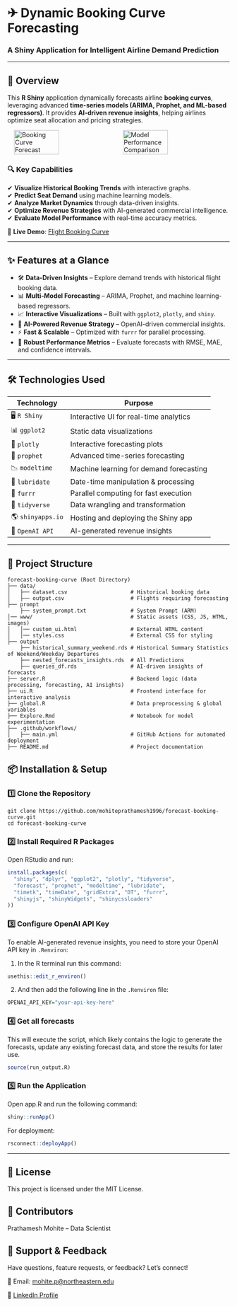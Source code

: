 # ✈ **Dynamic Booking Curve Forecasting**  
### **A Shiny Application for Intelligent Airline Demand Prediction**  

---

## **🚀 Overview**  
This **R Shiny** application dynamically forecasts airline **booking curves**, leveraging advanced **time-series models (ARIMA, Prophet, and ML-based regressors)**. It provides **AI-driven revenue insights**, helping airlines optimize seat allocation and pricing strategies.  

<div style="display: flex; justify-content: center; align-items: center; gap: 20px;"> <img src="https://your-image-link-1.png" alt="Booking Curve Forecast" width="45%"> <img src="https://your-image-link-2.png" alt="Model Performance Comparison" width="45%"> </div>

### **🔍 Key Capabilities**  
✔ **Visualize Historical Booking Trends** with interactive graphs.  
✔ **Predict Seat Demand** using machine learning models.  
✔ **Analyze Market Dynamics** through data-driven insights.  
✔ **Optimize Revenue Strategies** with AI-generated commercial intelligence.  
✔ **Evaluate Model Performance** with real-time accuracy metrics.  

🔗 **Live Demo**: [Flight Booking Curve](https://prathameshmohite.shinyapps.io/flight-booking-curve/)  

---

## **✨ Features at a Glance**  

- 🛠 **Data-Driven Insights** – Explore demand trends with historical flight booking data.  
- 📊 **Multi-Model Forecasting** – ARIMA, Prophet, and machine learning-based regressors.  
- 📈 **Interactive Visualizations** – Built with `ggplot2`, `plotly`, and `shiny`.  
- 🤖 **AI-Powered Revenue Strategy** – OpenAI-driven commercial insights.  
- ⚡ **Fast & Scalable** – Optimized with `furrr` for parallel processing.  
- 🎯 **Robust Performance Metrics** – Evaluate forecasts with RMSE, MAE, and confidence intervals.  

---

## **🛠 Technologies Used**  

| **Technology**    | **Purpose**  |  
|------------------|-------------|  
| 🖥 `R Shiny`    | Interactive UI for real-time analytics  |  
| 📊 `ggplot2`    | Static data visualizations  |  
| 🎥 `plotly`     | Interactive forecasting plots  |  
| 🔮 `prophet`    | Advanced time-series forecasting  |  
| 📉 `modeltime`  | Machine learning for demand forecasting  |  
| 📅 `lubridate`  | Date-time manipulation & processing  |  
| 🚀 `furrr`      | Parallel computing for fast execution  |  
| 💾 `tidyverse`  | Data wrangling and transformation  |  
| 🌎 `shinyapps.io` | Hosting and deploying the Shiny app  |  
| 🤖 `OpenAI API` | AI-generated revenue insights  |  

---

## **📁 Project Structure**  

```plaintext
forecast-booking-curve (Root Directory)
├── data/
│   ├── dataset.csv                    # Historical booking data
│   ├── output.csv                     # Flights requiring forecasting
├── prompt
    ├── system_prompt.txt              # System Prompt (ARM)
│── www/                               # Static assets (CSS, JS, HTML, images)
│   │── custom_ui.html                 # External HTML content
│   │── styles.css                     # External CSS for styling
├── output
    ├── historical_summary_weekend.rds # Historical Summary Statistics of Weekend/Weekday Departures
    ├── nested_forecasts_insights.rds  # All Predictions
    ├── queries_df.rds                 # AI-driven insights of forecasts
├── server.R                           # Backend logic (data processing, forecasting, AI insights)
├── ui.R                               # Frontend interface for interactive analysis
├── global.R                           # Data preprocessing & global variables
├── Explore.Rmd                        # Notebook for model experimentation
├── .github/workflows/
│   ├── main.yml                       # GitHub Actions for automated deployment
├── README.md                          # Project documentation
```


## 📦 Installation & Setup
### 1️⃣ Clone the Repository
```
git clone https://github.com/mohiteprathamesh1996/forecast-booking-curve.git
cd forecast-booking-curve
```

### 2️⃣ Install Required R Packages
Open RStudio and run:
```r
install.packages(c(
  "shiny", "dplyr", "ggplot2", "plotly", "tidyverse",
  "forecast", "prophet", "modeltime", "lubridate",
  "timetk", "timeDate", "gridExtra", "DT", "furrr",
  "shinyjs", "shinyWidgets", "shinycssloaders"
))
```

### 3️⃣ Configure OpenAI API Key
To enable AI-generated revenue insights, you need to store your OpenAI API key in `.Renviron`:
1. In the R terminal run this command:
```r
usethis::edit_r_environ()
```

2. And then add the following line in the `.Renviron` file:
```r
OPENAI_API_KEY="your-api-key-here"
```
### 4️⃣️ Get all forecasts
This will execute the script, which likely contains the logic to generate the forecasts, update any existing forecast data, and store the results for later use.

```r
source(run_output.R)
```

### 5️⃣ Run the Application
Open app.R and run the following command:
```r
shiny::runApp()
```

For deployment:
```r
rsconnect::deployApp()
```

---
## 📜 License
This project is licensed under the MIT License.

## 👥 Contributors
Prathamesh Mohite – Data Scientist

## 📩 Support & Feedback
Have questions, feature requests, or feedback? Let’s connect!

📧 Email: mohite.p@northeastern.edu

🔗 [LinkedIn Profile](https://www.linkedin.com/in/prathameshmohite96/)
